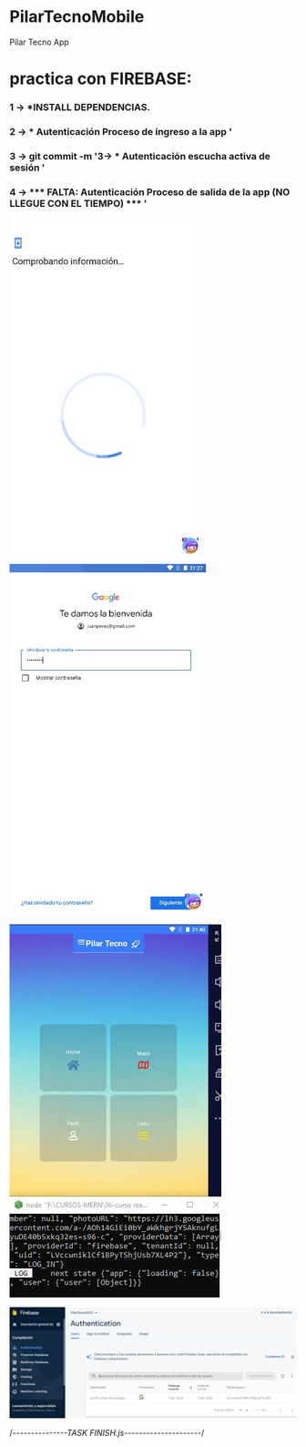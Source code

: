 # PilarTecnoMobile
Pilar Tecno App 

# practica con FIREBASE:

### 1   -> *INSTALL DEPENDENCIAS.
### 2   -> * Autenticación  Proceso de ingreso a la app '

### 3   -> git commit -m '3-> * Autenticación escucha activa de sesión '
### 4   ->  *** FALTA: Autenticación  Proceso de salida de la app (NO LLEGUE CON EL TIEMPO) *** '


![Image 2](src/assets/screenshots/a0.jpg)

![Image 2](src/assets/screenshots/a1.jpg)

![Image 2](src/assets/screenshots/a3.jpg)

![Image 2](src/assets/screenshots/a4.jpg)

/*---------------TASK FINISH.js---------------------*/
